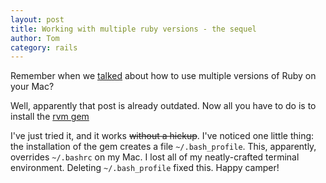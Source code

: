 ```yaml
---
layout: post
title: Working with multiple ruby versions - the sequel
author: Tom
category: rails
---
```

Remember when we [talked](/rails/2009/08/06/working-with-multiple-ruby-versions/) about how to use multiple versions of Ruby on your Mac?

Well, apparently that post is already outdated. Now all you have to do is to install the [rvm gem](http://rvm.beginrescueend.com/)

I've just tried it, and it works <del>without a hickup</del>. I've noticed one little thing: the installation of the gem creates a file `~/.bash_profile`. This, apparently, overrides `~/.bashrc` on my Mac. I lost all of my neatly-crafted terminal environment. Deleting `~/.bash_profile` fixed this. Happy camper!